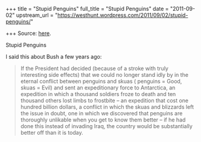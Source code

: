 +++
title = "Stupid Penguins"
full_title = "Stupid Penguins"
date = "2011-09-02"
upstream_url = "https://westhunt.wordpress.com/2011/09/02/stupid-penguins/"

+++
Source: [here](https://westhunt.wordpress.com/2011/09/02/stupid-penguins/).

Stupid Penguins

I said this about Bush a few years ago:

> If the President had decided (because of a stroke with truly
> interesting side effects) that we could no longer stand idly by in the
> eternal conflict between penguins and skuas ( penguins = Good, skuas =
> Evil) and sent an expeditionary force to Antarctica, an expedition in
> which a thousand soldiers froze to death and ten thousand others lost
> limbs to frostbite – an expedition that cost one hundred billion
> dollars, a conflict in which the skuas and blizzards left the issue in
> doubt, one in which we discovered that penguins are thoroughly
> unlikable when you get to know them better – if he had done this
> instead of invading Iraq, the country would be substantially better
> off than it is today.

